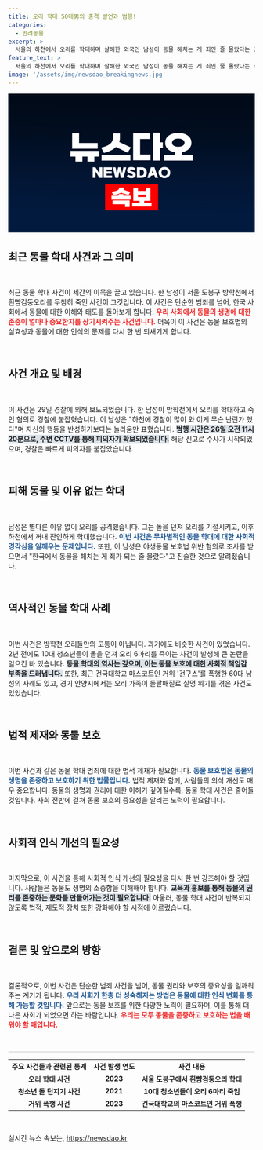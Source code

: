 ```yaml
---
title: 오리 학대 50대男의 충격 발언과 범행!
categories:
  - 반려동물
excerpt: >
  서울의 하천에서 오리를 학대하며 살해한 외국인 남성이 동물 해치는 게 죄인 줄 몰랐다는 충격적인 발언을 남겼다. 야생동물 보호법 위반으로 조사를 받는 그는 잔혹한 범죄로 논란을 일으키며, 국내에서 동물 학대 사건이 잇따르고 있다.
feature_text: >
  서울의 하천에서 오리를 학대하며 살해한 외국인 남성이 동물 해치는 게 죄인 줄 몰랐다는 충격적인 발언을 남겼다. 야생동물 보호법 위반으로 조사를 받는 그는 잔혹한 범죄로 논란을 일으키며, 국내에서 동물 학대 사건이 잇따르고 있다.
image: '/assets/img/newsdao_breakingnews.jpg'
---
```


<p><img src="/assets/img/newsdao_breakingnews.jpg" alt="pcversion 속보" /></p>

<h2 data-ke-size="size26">최근 동물 학대 사건과 그 의미</h2>

<p data-ke-size="size16">&nbsp;</p>

<p>최근 동물 학대 사건이 세간의 이목을 끌고 있습니다. 한 남성이 서울 도봉구 방학천에서 흰뺨검둥오리를 무참히 죽인 사건이 그것입니다. 이 사건은 단순한 범죄를 넘어, 한국 사회에서 동물에 대한 이해와 태도를 돌아보게 합니다. <b><span style="color: #ee2323;">우리 사회에서 동물의 생명에 대한 존중이 얼마나 중요한지를 상기시켜주는 사건입니다.</span></b> 더욱이 이 사건은 동물 보호법의 실효성과 동물에 대한 인식의 문제를 다시 한 번 되새기게 합니다. </p>

<p data-ke-size="size16">&nbsp;</p>

<h2 data-ke-size="size26">사건 개요 및 배경</h2>

<p data-ke-size="size16">&nbsp;</p>

<p>이 사건은 29일 경찰에 의해 보도되었습니다. 한 남성이 방학천에서 오리를 학대하고 죽인 혐의로 경찰에 붙잡혔습니다. 이 남성은 "하천에 경찰이 많이 와 이게 무슨 난린가 했다"며 자신의 행동을 반성하기보다는 놀라움만 표했습니다. <b><span style="background-color: #21538527;">범행 시간은 26일 오전 11시 20분으로, 주변 CCTV를 통해 피의자가 확보되었습니다.</span></b> 해당 신고로 수사가 시작되었으며, 경찰은 빠르게 피의자를 붙잡았습니다. </p>

<p data-ke-size="size16">&nbsp;</p>

<h2 data-ke-size="size26">피해 동물 및 이유 없는 학대</h2>

<p data-ke-size="size16">&nbsp;</p>

<p>남성은 별다른 이유 없이 오리를 공격했습니다. 그는 돌을 던져 오리를 기절시키고, 이후 하천에서 꺼내 잔인하게 학대했습니다. <b><span style="color: #1a5490;">이번 사건은 무차별적인 동물 학대에 대한 사회적 경각심을 일깨우는 문제입니다.</span></b> 또한, 이 남성은 야생동물 보호법 위반 혐의로 조사를 받으면서 "한국에서 동물을 해치는 게 죄가 되는 줄 몰랐다"고 진술한 것으로 알려졌습니다. </p>

<p data-ke-size="size16">&nbsp;</p>

<h2 data-ke-size="size26">역사적인 동물 학대 사례</h2>

<p data-ke-size="size16">&nbsp;</p>

<p>이번 사건은 방학천 오리들만의 고통이 아닙니다. 과거에도 비슷한 사건이 있었습니다. 2년 전에도 10대 청소년들이 돌을 던져 오리 6마리를 죽이는 사건이 발생해 큰 논란을 일으킨 바 있습니다. <b><span style="background-color: #21538527;">동물 학대의 역사는 깊으며, 이는 동물 보호에 대한 사회적 책임감 부족을 드러냅니다.</span></b> 또한, 최근 건국대학교 마스코트인 거위 '건구스'를 폭행한 60대 남성의 사례도 있고, 경기 안양시에서는 오리 가족이 돌팔매질로 실명 위기를 겪은 사건도 있었습니다.</p>

<p data-ke-size="size16">&nbsp;</p>

<h2 data-ke-size="size26">법적 제재와 동물 보호</h2>

<p data-ke-size="size16">&nbsp;</p>

<p>이번 사건과 같은 동물 학대 범죄에 대한 법적 제재가 필요합니다. <b><span style="color: #1a5490;">동물 보호법은 동물의 생명을 존중하고 보호하기 위한 법률입니다.</span></b> 법적 제재와 함께, 사람들의 의식 개선도 매우 중요합니다. 동물의 생명과 권리에 대한 이해가 깊어질수록, 동물 학대 사건은 줄어들 것입니다. 사회 전반에 걸쳐 동물 보호의 중요성을 알리는 노력이 필요합니다. </p>

<p data-ke-size="size16">&nbsp;</p>

<h2 data-ke-size="size26">사회적 인식 개선의 필요성</h2>

<p data-ke-size="size16">&nbsp;</p>

<p>마지막으로, 이 사건을 통해 사회적 인식 개선의 필요성을 다시 한 번 강조해야 할 것입니다. 사람들은 동물도 생명의 소중함을 이해해야 합니다. <b><span style="background-color: #21538527;">교육과 홍보를 통해 동물의 권리를 존중하는 문화를 만들어가는 것이 필요합니다.</span></b> 아울러, 동물 학대 사건이 반복되지 않도록 법적, 제도적 장치 또한 강화해야 할 시점에 이르렀습니다. </p>

<p data-ke-size="size16">&nbsp;</p>

<h2 data-ke-size="size26">결론 및 앞으로의 방향</h2>

<p data-ke-size="size16">&nbsp;</p>

<p>결론적으로, 이번 사건은 단순한 범죄 사건을 넘어, 동물 권리와 보호의 중요성을 일깨워주는 계기가 됩니다. <b><span style="color: #1a5490;">우리 사회가 한층 더 성숙해지는 방법은 동물에 대한 인식 변화를 통해 가능할 것입니다.</span></b> 앞으로는 동물 보호를 위한 다양한 노력이 필요하며, 이를 통해 더 나은 사회가 되었으면 하는 바람입니다. <b><span style="color: #ee2323;">우리는 모두 동물을 존중하고 보호하는 법을 배워야 할 때입니다.</span></b> </p>

<p data-ke-size="size16">&nbsp;</p>

<hr style="height: 2px; border: none; background-color: #ddd;"/>

<table style="width:100%; border-collapse:collapse;">
  <tr>
    <th style="text-align: center; height: 17px;"><b>주요 사건들과 관련된 통계</b></th>
    <th style="text-align: center; height: 17px;"><b>사건 발생 연도</b></th>
    <th style="text-align: center; height: 17px;"><b>사건 내용</b></th>
  </tr>
  <tr>
    <td style="text-align: center; height: 17px;"><b>오리 학대 사건</b></td>
    <td style="text-align: center; height: 17px;"><b>2023</b></td>
    <td style="text-align: center; height: 17px;"><b>서울 도봉구에서 흰뺨검둥오리 학대</b></td>
  </tr>
  <tr>
    <td style="text-align: center; height: 17px;"><b>청소년 돌 던지기 사건</b></td>
    <td style="text-align: center; height: 17px;"><b>2021</b></td>
    <td style="text-align: center; height: 17px;"><b>10대 청소년들이 오리 6마리 죽임</b></td>
  </tr>
  <tr>
    <td style="text-align: center; height: 17px;"><b>거위 폭행 사건</b></td>
    <td style="text-align: center; height: 17px;"><b>2023</b></td>
    <td style="text-align: center; height: 17px;"><b>건국대학교의 마스코트인 거위 폭행</b></td>
  </tr>
</table>

<p data-ke-size="size16">&nbsp;</p>
실시간 뉴스 속보는, <a href="https://newsdao.kr" rel="dofollow">https://newsdao.kr</a>


